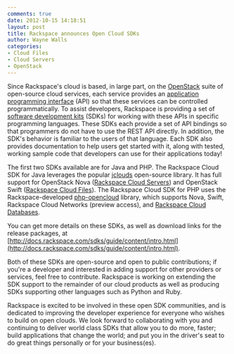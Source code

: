 ```yaml
---
comments: true
date: 2012-10-15 14:18:51
layout: post
title: Rackspace announces Open Cloud SDKs
author: Wayne Walls
categories:
- Cloud Files
- Cloud Servers
- OpenStack
---
```


Since Rackspace's cloud is based, in large part, on the [OpenStack](http://openstack.org) suite of open-source cloud services, each service provides an [application programming interface](http://en.wikipedia.org/wiki/Application_programming_interface) (API) so that these services can be controlled programmatically. To assist developers, Rackspace is providing a set of [software development kits](http://en.wikipedia.org/wiki/Software_development_kit) (SDKs) for working with these APIs in specific programming languages. These SDKs each provide a set of API bindings so that programmers do not have to use the REST API directly. In addition, the SDK's behavior is familiar to the users of that language. Each SDK also provides documentation to help users get started with it, along with tested, working sample code that developers can use for their applications today!

<!-- more -->

The first two SDKs available are for Java and PHP. The Rackspace Cloud SDK for Java leverages the popular [jclouds](http://www.jclouds.org/) open-source library. It has full support for OpenStack Nova ([Rackspace Cloud Servers](http://www.rackspace.com/cloud/public/servers/)) and OpenStack Swift ([Rackspace Cloud Files](http://www.rackspace.com/cloud/public/files/)). The Rackspace Cloud SDK for PHP uses the Rackspace-developed [php-opencloud](https://github.com/rackspace/php-opencloud) library, which supports Nova, Swift, Rackspace Cloud Networks (preview access), and [Rackspace Cloud Databases](http://www.rackspace.com/cloud/public/databases/).

You can get more details on these SDKs, as well as download links for the release packages, at [http://docs.rackspace.com/sdks/guide/content/intro.html](http://docs.rackspace.com/sdks/guide/content/intro.html).

Both of these SDKs are open-source and open to public contributions; if you're a developer and interested in adding support for other providers or services, feel free to contribute. Rackspace is working on extending the SDK support to the remainder of our cloud products as well as producing SDKs supporting other languages such as Python and Ruby.

Rackspace is excited to be involved in these open SDK communities, and is dedicated to improving the developer experience for everyone who wishes to build on open clouds.  We look forward to collaborating with you and
continuing to deliver world class SDKs that allow you to do more, faster; build applications that change the world; and put you in the driver's seat to do great things personally or for your business(es).
